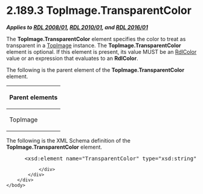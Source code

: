 <html dir="LTR" xmlns:mshelp="http://msdn.microsoft.com/mshelp" xmlns:ddue="http://ddue.schemas.microsoft.com/authoring/2003/5" xmlns:xlink="http://www.w3.org/1999/xlink" xmlns:tool="http://www.microsoft.com/tooltip">
    <head>
        <meta http-equiv="Content-Type" content="text/html; CHARSET=utf-8"></meta>
        <meta name="save" content="history"></meta>
        <title>2.189.3 TopImage.TransparentColor</title>
        <xml>
            <mshelp:toctitle title="2.189.3 TopImage.TransparentColor"></mshelp:toctitle>
            <mshelp:rltitle title="[MS-RDL]: TopImage.TransparentColor"></mshelp:rltitle>
            <mshelp:keyword index="A" term="7080d92c-f9ad-486f-b068-4e87296934d6"></mshelp:keyword>
            <mshelp:attr name="DCSext.ContentType" value="open specification"></mshelp:attr>
            <mshelp:attr name="AssetID" value="7080d92c-f9ad-486f-b068-4e87296934d6"></mshelp:attr>
            <mshelp:attr name="TopicType" value="kbRef"></mshelp:attr>
            <mshelp:attr name="DCSext.Title" value="[MS-RDL]: TopImage.TransparentColor" />
        </xml>
    </head>
    <body>
        <div id="header">
            <h1 class="heading">2.189.3 TopImage.TransparentColor</h1>
        </div>
        <div id="mainSection">
            <div id="mainBody">
                <div id="allHistory" class="saveHistory"></div>
                <div id="sectionSection0" class="section" name="collapseableSection">
                    

<p><b><i>Applies to </i></b><a href="1e855f94-4617-47e4-b89e-0856c6cb420f.md"><b><i>RDL 2008/01</i></b></a><b><i>,
</i></b><a href="3428e690-a348-4ec7-8a6a-8efb42d2cdee.md"><b><i>RDL 2010/01</i></b></a><b><i>,
and </i></b><a href="52ce3983-2bfc-4e72-9359-42aaf5fe4509.md"><b><i>RDL 2016/01</i></b></a></p>

<p>The <b>TopImage.TransparentColor</b> element specifies the
color to treat as transparent in a <a href="d2a28b79-671f-4c62-bbca-fb90939f0846.md">TopImage</a> instance. The <b>TopImage.TransparentColor</b>
element is optional. If this element is present, its value MUST be an <a href="b302c6a5-6023-42b1-95ed-bafcdc4b5714.md">RdlColor</a> value or an
expression that evaluates to an <b>RdlColor</b>.</p>

<p>The following is the parent element of the <b>TopImage.TransparentColor</b>
element.</p>

<table>
 <thead>
  <tr>
   <th>
   <p>Parent elements</p>
   </th>
  </tr>
 </thead>
 <tr>
  <td>
  <p>TopImage</p>
  </td>
 </tr>
</table>

<p>The following is the XML Schema definition of the <b>TopImage.TransparentColor</b>
element.</p>

<dl>
<dd>
<div><pre> &lt;xsd:element name=&quot;TransparentColor&quot; type=&quot;xsd:string&quot; minOccurs=&quot;0&quot;&gt;
</pre></div>
</dd></dl>


                </div>
            </div>
        </div>
    </body>
</html>